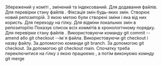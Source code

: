 Збережений у коміті , змінений та індексований.
Для додавання файлів.
Для перевірки стану файлів .
Фіксація змін будь-яких змін.
Створює новий репозиторій.
З якою метою були створені зміни і яка від них користь.
Для переходу на гілку.
Для відміни локальних змін в репозиторіїю
Показує список всіх коммітів в хронологічному порядку.
Для перевірки стану файлів .
Використовуючи команду git commit --amend або git checkout --ім`я файла.
Використовуючи git checkout і назву файлу.
За допомогою команди git branch.
За допомогою git checkout.
За допомогою git checkout main.
Спочатку треба переключитися на гілку з якою працюємо , а потім виконуємо комнду git merge 
